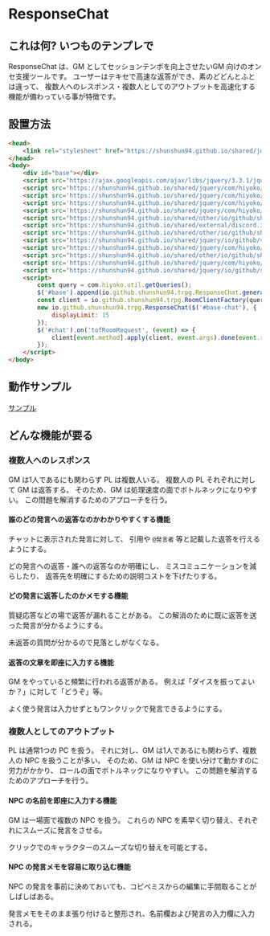 # ResponseChat

## これは何? いつものテンプレで

ResponseChat は、GM としてセッションテンポを向上させたいGM 向けのオンセ支援ツールです。
ユーザーはテキセで高速な返答ができ、素のどどんとふとは違って、
複数人へのレスポンス・複数人としてのアウトプットを高速化する機能が備わっている事が特徴です。

## 設置方法

``` html
<head>
	<link rel="stylesheet" href="https://shunshun94.github.io/shared/jquery/io/github/shunshun94/trpg/ResponseChat/responseChat.css" type="text/css" />
</head>
<body>
	<div id="base"></div>
	<script src="https://ajax.googleapis.com/ajax/libs/jquery/3.3.1/jquery.min.js"></script>
	<script src="https://shunshun94.github.io/shared/jquery/com/hiyoko/bcdice-api/BCDice-API.js"></script>
	<script src='https://shunshun94.github.io/shared/jquery/com/hiyoko/dodontof/v2/DodontoF-Client.js'></script>
	<script src='https://shunshun94.github.io/shared/jquery/com/hiyoko/dodontof/v2/DodontoF-chatUtil.js'></script>
	<script src='https://shunshun94.github.io/shared/jquery/com/hiyoko/util/v2/utils.js'></script>
	<script src="https://shunshun94.github.io/shared/other/io/github/shunshun94/trpg/clientSpec.js"></script>
	<script src="https://shunshun94.github.io/shared/external/discord.io/index.js"></script>
	<script src="https://shunshun94.github.io/shared/other/io/github/shunshun94/trpg/discord/client.js"></script>
	<script src="https://shunshun94.github.io/shared/jquery/io/github/shunshun94/trpg/dummy/client.js"></script>
	<script src="https://shunshun94.github.io/shared/jquery/com/hiyoko/components/v1/ApplicationBase.js"></script>
	<script src="https://shunshun94.github.io/shared/other/io/github/shunshun94/trpg/clientFactory.js"></script>
	<script src='https://shunshun94.github.io/shared/jquery/com/hiyoko/dodontof/v2/DodontoF-Chat.js'></script>
	<script src="https://shunshun94.github.io/shared/jquery/io/github/shunshun94/trpg/ResponseChat/responseChat.js"></script>
	<script>
		const query = com.hiyoko.util.getQueries();
		$('#base').append(io.github.shunshun94.trpg.ResponseChat.generateDom('base-chat'));
		const client = io.github.shunshun94.trpg.RoomClientFactory(query);
		new io.github.shunshun94.trpg.ResponseChat($('#base-chat'), {
			displayLimit: 15
		});
		$('#chat').on('tofRoomRequest', (event) => {
			client[event.method].apply(client, event.args).done(event.resolve).fail(event.reject);
		});
	</script>
</body>
```

## 動作サンプル

[サンプル](https://shunshun94.github.io/shared/sample/ResponseChat.html)

## どんな機能が要る

### 複数人へのレスポンス

GM は1人であるにも関わらず PL は複数人いる。
複数人の PL それぞれに対して GM は返答する。
そのため、GM は処理速度の面でボトルネックになりやすい。
この問題を解消するためのアプローチを行う。

#### 誰のどの発言への返答なのかわかりやすくする機能

チャットに表示された発言に対して、
引用や `@発言者` 等と記載した返答を行えるようにする。

どの発言への返答・誰への返答なのか明確にし、
ミスコミュニケーションを減らしたり、 
返答先を明確にするための説明コストを下げたりする。

#### どの発言に返答したのかメモする機能

質疑応答などの場で返答が漏れることがある。
この解消のために既に返答を送った発言が分かるようにする。

未返答の質問が分かるので見落としがなくなる。

#### 返答の文章を即座に入力する機能　

GM をやっていると頻繁に行われる返答がある。
例えば「ダイスを振ってよいか？」に対して「どうぞ」等。

よく使う発言は入力せずともワンクリックで発言できるようにする。

### 複数人としてのアウトプット

PL は通常1つの PC を扱う。
それに対し、GM は1人であるにも関わらず、複数人の NPC を扱うことが多い。
そのため、GM は NPC を使い分けて動かすのに労力がかかり、
ロールの面でボトルネックになりやすい。
この問題を解消するためのアプローチを行う。

#### NPC の名前を即座に入力する機能

GM は一場面で複数の NPC を扱う。
これらの NPC を素早く切り替え、それぞれにスムーズに発言をさせる。

クリックでのキャラクターのスムーズな切り替えを可能とする。

#### NPC の発言メモを容易に取り込む機能

NPC の発言を事前に決めておいても、コピペミスからの編集に手間取ることがしばしばある。

発言メモをそのまま張り付けると整形され、名前欄および発言の入力欄に入力される。

